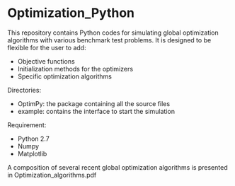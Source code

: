 # Optimization_Python

This repository contains Python codes for simulating global optimization algorithms with various benchmark test problems. It is designed to be flexible for the user to add:

  + Objective functions
  + Initialization methods for the optimizers
  + Specific optimization algorithms

Directories:

  + OptimPy: the package containing all the source files
  + example: contains the interface to start the simulation
  
Requirement:

  + Python 2.7
  + Numpy
  + Matplotlib

A composition of several recent global optimization algorithms is presented in Optimization_algorithms.pdf
